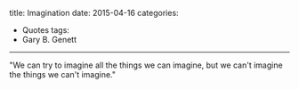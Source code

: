 title: Imagination
date: 2015-04-16
categories:
- Quotes
tags:
- Gary B. Genett
---
"We can try to imagine all the things we can imagine, but we can't imagine the things we can't imagine."
